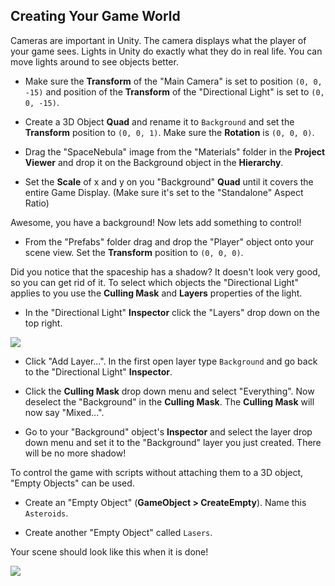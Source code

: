 ## Creating Your Game World

Cameras are important in Unity. The camera displays what the player of your game sees. Lights in Unity do exactly what they do in real life. You can move lights around to see objects better.

+ Make sure the **Transform** of the "Main Camera" is set to position `(0, 0, -15)` and position of the **Transform** of the "Directional Light" is set to `(0, 0, -15)`.

+ Create a 3D Object **Quad** and rename it to `Background` and set the **Transform** position to `(0, 0, 1)`. Make sure the **Rotation** is `(0, 0, 0)`.

+ Drag the "SpaceNebula" image from the "Materials" folder in the **Project Viewer** and drop it on the Background object in the **Hierarchy**. 

+ Set the **Scale** of x and y on you "Background" **Quad** until it covers the entire Game Display. (Make sure it's set to the "Standalone" Aspect Ratio)

Awesome, you have a background! Now lets add something to control!

+ From the "Prefabs" folder drag and drop the "Player" object onto your scene view. Set the **Transform** position to `(0, 0, 0)`.

Did you notice that the spaceship has a shadow? It doesn't look very good, so you can get rid of it. To select which objects the "Directional Light" applies to you use the **Culling Mask** and **Layers** properties of the light.

+ In the "Directional Light" **Inspector** click the "Layers" drop down on the top right.

![](assets/LightInspector.png)

+ Click "Add Layer...". In the first open layer type `Background` and go back to the "Directional Light" **Inspector**.

+ Click the **Culling Mask** drop down menu and select "Everything". Now deselect the "Background" in the **Culling Mask**. The **Culling Mask** will now say "Mixed...".

+ Go to your "Background" object's **Inspector** and select the layer drop down menu and set it to the "Background" layer you just created. There will be no more shadow!

To control the game with scripts without attaching them to a 3D object, "Empty Objects" can be used.

+ Create an "Empty Object" (**GameObject > CreateEmpty**). Name this `Asteroids`. 

+ Create another "Empty Object" called `Lasers`. 

Your scene should look like this when it is done!
    
![](assets/SceneComplete.png)